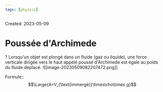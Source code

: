 ```yaml
---
tags: [physics] 
---
```

Created: 2023-05-09

# Poussée d'Archimede
?
Lorsqu'un objet est plongé dans un fluide (gaz ou liquide), une force verticale dirigée vers le haut appelé poussé d'Archimede est égale au poids du fluide déplacé.
![[image-20230509082207472.png]]
<!--SR:!2023-10-20,70,170-->

Formule::$$\Large{A=V_{\text{immergé}}\times\rho\times g}$$
<!--SR:!2023-09-26,7,130-->